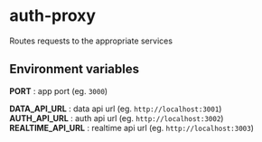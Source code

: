 # auth-proxy
Routes requests to the appropriate services

## Environment variables

**PORT**             : app port (eg. `3000`)

**DATA_API_URL**     : data api url (eg. `http://localhost:3001`) \
**AUTH_API_URL**     : auth api url (eg. `http://localhost:3002`) \
**REALTIME_API_URL** : realtime api url (eg. `http://localhost:3003`)
